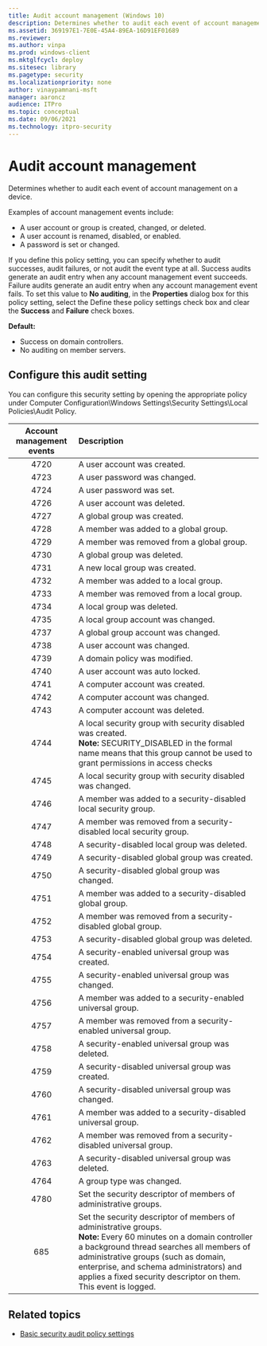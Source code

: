 ```yaml
---
title: Audit account management (Windows 10)
description: Determines whether to audit each event of account management on a device.
ms.assetid: 369197E1-7E0E-45A4-89EA-16D91EF01689
ms.reviewer: 
ms.author: vinpa
ms.prod: windows-client
ms.mktglfcycl: deploy
ms.sitesec: library
ms.pagetype: security
ms.localizationpriority: none
author: vinaypamnani-msft
manager: aaroncz
audience: ITPro
ms.topic: conceptual
ms.date: 09/06/2021
ms.technology: itpro-security
---
```


# Audit account management


Determines whether to audit each event of account management on a device.

Examples of account management events include:

-   A user account or group is created, changed, or deleted.
-   A user account is renamed, disabled, or enabled.
-   A password is set or changed.

If you define this policy setting, you can specify whether to audit successes, audit failures, or not audit the event type at all. Success audits generate an audit entry when any account management event succeeds. Failure audits generate an audit entry when any account management event fails. To 
set this value to **No auditing**, in the **Properties** dialog box for this policy setting, select the Define these policy settings check box and clear the **Success** and **Failure** check boxes.

**Default:**

-   Success on domain controllers.
-   No auditing on member servers.

## Configure this audit setting

You can configure this security setting by opening the appropriate policy under Computer Configuration\\Windows Settings\\Security Settings\\Local Policies\\Audit Policy.


| Account management events | Description |
| :-----------------------: | :---------- |
| 4720 | A user account was created.      |
| 4723 | A user password was changed.     |
| 4724 | A user password was set.         |
| 4726 | A user account was deleted.      |
| 4727 | A global group was created.      |
| 4728 | A member was added to a global group. |
| 4729 | A member was removed from a global group. |
| 4730 | A global group was deleted. |
| 4731 | A new local group was created. |
| 4732 | A member was added to a local group. |
| 4733 | A member was removed from a local group. |
| 4734 | A local group was deleted.          |
| 4735 | A local group account was changed.  |
| 4737 | A global group account was changed. |
| 4738 | A user account was changed. |
| 4739 | A domain policy was modified. |
| 4740 | A user account was auto locked. |
| 4741 | A computer account was created. |
| 4742 | A computer account was changed. |
| 4743 | A computer account was deleted. |
| 4744 | A local security group with security disabled was created.<br> **Note:**  SECURITY_DISABLED in the formal name means that this group cannot be used to grant permissions in access checks |
| 4745 | A local security group with security disabled was changed. |
| 4746 | A member was added to a security-disabled local security group. |
| 4747 | A member was removed from a security-disabled local security group. |
| 4748 | A security-disabled local group was deleted. |
| 4749 | A security-disabled global group was created. |
| 4750 | A security-disabled global group was changed. |
| 4751 | A member was added to a security-disabled global group. |
| 4752 | A member was removed from a security-disabled global group. |
| 4753 | A security-disabled global group was deleted. |
| 4754 | A security-enabled universal group was created. |
| 4755 | A security-enabled universal group was changed. |
| 4756 | A member was added to a security-enabled universal group. |
| 4757 | A member was removed from a security-enabled universal group. |
| 4758 | A security-enabled universal group was deleted. |
| 4759 | A security-disabled universal group was created. |
| 4760 | A security-disabled universal group was changed. |
| 4761 | A member was added to a security-disabled universal group. |
| 4762 | A member was removed from a security-disabled universal group. |
| 4763 | A security-disabled universal group was deleted. |
| 4764 | A group type was changed. |
| 4780 | Set the security descriptor of members of administrative groups. |
|  685 | Set the security descriptor of members of administrative groups.<br> **Note:**  Every 60 minutes on a domain controller a background thread searches all members of administrative groups (such as domain, enterprise, and schema administrators) and applies a fixed security descriptor on them. This event is logged. |

## Related topics

- [Basic security audit policy settings](basic-security-audit-policy-settings.md)


